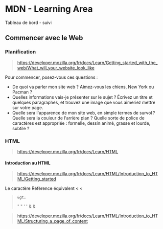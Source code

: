 # MDN - Learning Area

Tableau de bord - suivi

## Commencer avec le Web

### Planification

> https://developer.mozilla.org/fr/docs/Learn/Getting_started_with_the_web/What_will_your_website_look_like

Pour commencer, posez-vous ces questions :

-   De quoi va parler mon site web ? ﻿Aimez-vous les chiens, New York ou Pacman ?
-   Quelles informations vais-je présenter sur le sujet ? Écrivez un titre et quelques paragraphes, et trouvez une image que vous aimeriez mettre sur votre page.
-   Quelle sera l'apparence de mon site web, en simple termes de survol ? Quelle sera la couleur de l'arrière plan ? Quelle sorte de police de caractères est appropriée : formelle, dessin animé, grasse et lourde, subtile ?

### HTML

> https://developer.mozilla.org/fr/docs/Learn/HTML

#### Introduction au HTML

> https://developer.mozilla.org/fr/docs/Learn/HTML/Introduction_to_HTML/Getting_started

Le caractère Référence équivalent
< &lt;

>     &gt;
>
> " &quot;
> ' &apos;
> & &amp;

> https://developer.mozilla.org/fr/docs/Learn/HTML/Introduction_to_HTML/Structuring_a_page_of_content
